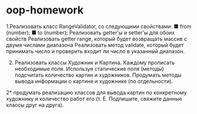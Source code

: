 # oop-homework

1.Реализовать класс RangeValidator, со следующими свойствами:
    ■  from (number);
    ■  to (number);
Реализовать getter'ы и setter'ы для обоих свойств
Реализовать getter range, который будет возвращать массив с двумя числами диапазона
Реализовать метод validate, который будет принимать число и проверить входит ли число в указанный диапазон.

2. Реализовать классы Художник и Картина. Каждому прописать необходимые поля. Используя статические поля (методы) подсчитать количество картин и художников. Продумать методы вывода информации о картине и художнике (по отдельности).

2* продумать реализацию классов для вывода картин по конкретному художнику и количество работ его (т. Е. Подпишите, свяжите данные классы друг на друга).
